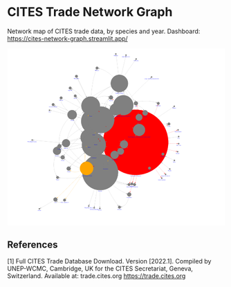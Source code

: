 # CITES Trade Network Graph

Network map of CITES trade data, by species and year. Dashboard: https://cites-network-graph.streamlit.app/

![Example](/data/Psychopsis_papilio.png)

## References
<a id="1">[1]</a> Full CITES Trade Database Download. Version [2022.1]. Compiled by UNEP-WCMC, Cambridge, UK for the CITES Secretariat, Geneva, Switzerland. Available at: trade.cites.org https://trade.cites.org

